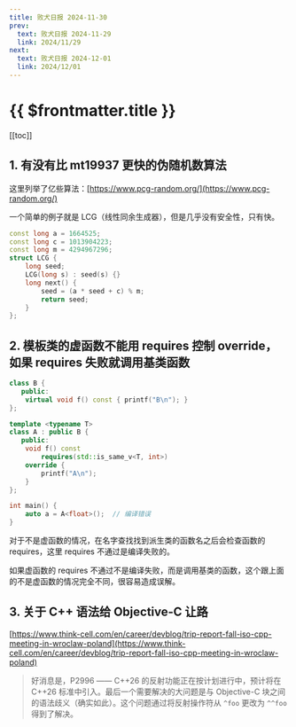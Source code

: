 ```yaml
---
title: 败犬日报 2024-11-30
prev:
  text: 败犬日报 2024-11-29
  link: 2024/11/29
next:
  text: 败犬日报 2024-12-01
  link: 2024/12/01
---
```


# {{ $frontmatter.title }}

[[toc]]

## 1. 有没有比 mt19937 更快的伪随机数算法

这里列举了亿些算法：[https://www.pcg-random.org/](https://www.pcg-random.org/)

一个简单的例子就是 LCG（线性同余生成器），但是几乎没有安全性，只有快。

```cpp
const long a = 1664525;
const long c = 1013904223;
const long m = 4294967296;
struct LCG {
    long seed;
    LCG(long s) : seed(s) {}
    long next() {
        seed = (a * seed + c) % m;
        return seed;
    }
};
```

## 2. 模板类的虚函数不能用 requires 控制 override，如果 requires 失败就调用基类函数

```cpp
class B {
   public:
    virtual void f() const { printf("B\n"); }
};

template <typename T>
class A : public B {
   public:
    void f() const
        requires(std::is_same_v<T, int>)
    override {
        printf("A\n");
    }
};

int main() {
    auto a = A<float>();  // 编译错误
}
```

对于不是虚函数的情况，在名字查找找到派生类的函数名之后会检查函数的 requires，这里 requires 不通过是编译失败的。

如果虚函数的 requires 不通过不是编译失败，而是调用基类的函数，这个跟上面的不是虚函数的情况完全不同，很容易造成误解。

## 3. 关于 C++ 语法给 Objective-C 让路

[https://www.think-cell.com/en/career/devblog/trip-report-fall-iso-cpp-meeting-in-wroclaw-poland](https://www.think-cell.com/en/career/devblog/trip-report-fall-iso-cpp-meeting-in-wroclaw-poland)

> 好消息是，P2996 —— C++26 的反射功能正在按计划进行中，预计将在 C++26 标准中引入。最后一个需要解决的大问题是与 Objective-C 块之间的语法歧义（确实如此）。这个问题通过将反射操作符从 `^foo` 更改为 `^^foo` 得到了解决。
